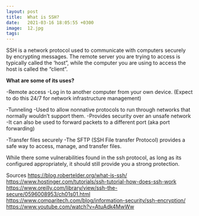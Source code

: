 ```yaml
---
layout: post
title:  What is SSH?
date:   2021-03-16 18:05:55 +0300
image:  12.jpg
tags:   
---
```


SSH is a network protocol used to communicate with computers securely by encrypting messages. The remote server you are trying to access is typically called the ‘host”, while the computer you are using to access the host is called the “client”.



<strong>What are some of its uses?  </strong>

-Remote access
	-Log in to another computer from your own device. (Expect to do this 24/7 for network 	infrastructure management)


-Tunneling 
	-Used to allow nonnative protocols to run through networks that normally wouldn’t 	support them.
	-Provides security over an unsafe network
	-It can also be used to forward packets to a different port (aka port forwarding)



-Transfer files securely
	-The SFTP (SSH File transfer Protocol) provides a safe way to access, manage, and 	transfer files. 


While there some vulnerabilities found in the ssh protocol, as long as its configured appropriately, it should still provide you a strong protection.



Sources
https://blog.robertelder.org/what-is-ssh/
https://www.hostinger.com/tutorials/ssh-tutorial-how-does-ssh-work
https://www.oreilly.com/library/view/ssh-the-secure/0596008953/ch01s01.html
https://www.comparitech.com/blog/information-security/ssh-encryption/
https://www.youtube.com/watch?v=AtuAdk4MwWw

